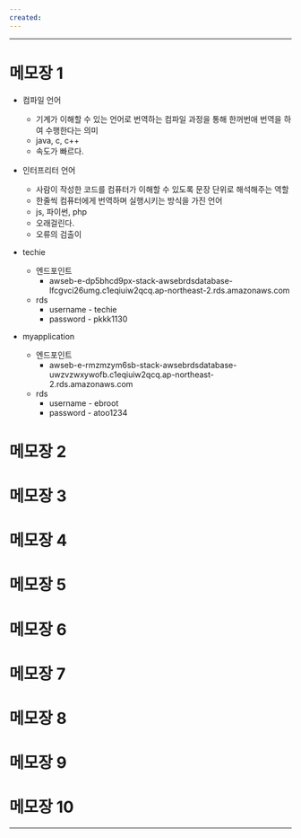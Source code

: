```yaml
---
created:
---
```

---



# 메모장 1

- 컴파일 언어
	- 기계가 이해할 수 있는 언어로 번역하는 컴파일 과정을 통해 한꺼번애 번역을 하여 수행한다는 의미 
	- java, c, c++
	- 속도가 빠르다.
- 인터프리터 언어
	- 사람이 작성한 코드를 컴퓨터가 이해할 수 있도록 문장 단위로 해석해주는 역할
	- 한줄씩 컴퓨터에게 번역하며 실행시키는 방식을 가진 언어 
	- js, 파이썬, php
	- 오래걸린다.
	- 오류의 검출이 
	
- techie
	- 엔드포인트
		- awseb-e-dp5bhcd9px-stack-awsebrdsdatabase-lfcgvci26umg.c1eqiuiw2qcq.ap-northeast-2.rds.amazonaws.com
	- rds
		- username - techie
		- password - pkkk1130
- myapplication
	- 엔드포인트 
		- awseb-e-rmzmzym6sb-stack-awsebrdsdatabase-uwzvzwxywofb.c1eqiuiw2qcq.ap-northeast-2.rds.amazonaws.com
	- rds
		- username - ebroot 
		- password - atoo1234


# 메모장 2
# 메모장 3
# 메모장 4
# 메모장 5
# 메모장 6
# 메모장 7
# 메모장 8
# 메모장 9
# 메모장 10

---


